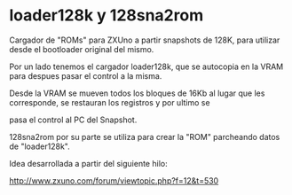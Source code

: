 # loader128k y 128sna2rom

Cargador de "ROMs" para ZXUno a partir snapshots de 128K, para utilizar desde el bootloader original del mismo. 

Por un lado tenemos el cargador loader128k, que se autocopia en la VRAM para despues pasar el control a la misma. 

Desde la VRAM se mueven todos los bloques de 16Kb al lugar que les corresponde, se restauran los registros y por ultimo se 

pasa el control al PC del Snapshot.

128sna2rom por su parte se utiliza para crear la "ROM" parcheando datos de "loader128k".


Idea desarrollada a partir del siguiente hilo:

http://www.zxuno.com/forum/viewtopic.php?f=12&t=530
